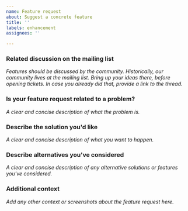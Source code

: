 ```yaml
---
name: Feature request
about: Suggest a concrete feature
title: ''
labels: enhancement
assignees: ''

---
```


<!-- DO NOT SUBMIT SUPPORT REQUESTS OR "HOW TO" QUESTIONS HERE!
Else it might be closed without further notice.

If you have a question look into our wiki
( https://github.com/FluidSynth/fluidsynth/wiki )
or the developer resources
( http://www.fluidsynth.org/api/ )

If you still have a question, need support or want to discuss ideas, contact our mailing list:
https://lists.nongnu.org/mailman/listinfo/fluid-dev

Below is a form that shall help getting relevant information for features together.
Feel free to edit or remove inapplicable/unneeded parts.
-->

### Related discussion on the mailing list
_Features should be discussed by the community. Historically, our community lives at the mailing list. Bring up your ideas there, before opening tickets. In case you already did that, provide a link to the thread._

### Is your feature request related to a problem?
_A clear and concise description of what the problem is._

### Describe the solution you'd like
_A clear and concise description of what you want to happen._

### Describe alternatives you've considered
_A clear and concise description of any alternative solutions or features you've considered._

### Additional context
_Add any other context or screenshots about the feature request here._

